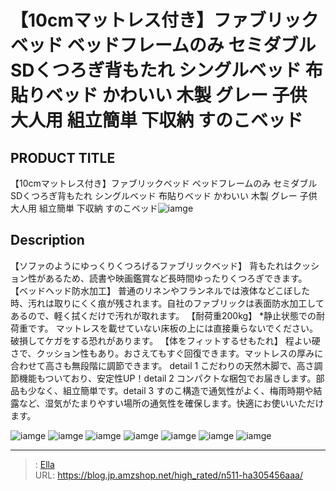 # 【10cmマットレス付き】ファブリックベッド ベッドフレームのみ セミダブル SDくつろぎ背もたれ シングルベッド 布貼りベッド かわいい 木製 グレー 子供 大人用 組立簡単 下収納 すのこベッド


## PRODUCT TITLE 

【10cmマットレス付き】ファブリックベッド ベッドフレームのみ セミダブル SDくつろぎ背もたれ シングルベッド 布貼りベッド かわいい 木製 グレー 子供 大人用 組立簡単 下収納 すのこベッド![iamge](https://b2bfiles1.gigab2b.cn/image/wkseller/303/20230727_80252144552fa8f3e172bbacb54d71fc.jpg)

## Description

【ソファのようにゆっくりくつろげるファブリックベッド】 背もたれはクッション性があるため、読書や映画鑑賞など長時間ゆったりくつろぎできます。
【ベッドヘッド防水加工】 普通のリネンやフランネルでは液体などこぼした時、汚れは取りにくく痕が残されます。自社のファブリックは表面防水加工してあるので、軽く拭くだけで汚れが取れます。
【耐荷重200kg】 *静止状態での耐荷重です。 マットレスを載せていない床板の上には直接乗らないでください。破損してケガをする恐れがあります。
【体をフィットするせもたれ】 程よい硬さで、クッション性もあり。おさえてもすぐ回復できます。マットレスの厚みに合わせて高さも無段階に調節できます。
detail 1 こだわりの天然木脚で、高さ調節機能もついており、安定性UP！detail 2 コンパクトな梱包でお届きします。部品も少なく、組立簡単です。detail 3 すのこ構造で通気性がよく、梅雨時期や結露など、湿気がたまりやすい場所の通気性を確保します。快適にお使いいただけます。





![iamge](https://b2bfiles1.gigab2b.cn/image/wkseller/303/20230724_184a2ab142b7064b41081a38cb430101.jpg)
![iamge](https://b2bfiles1.gigab2b.cn/image/wkseller/303/197100床垫/米白/20201021_1a36ce81b2ff9ee357a5d03428474ce1.jpg)
![iamge](https://b2bfiles1.gigab2b.cn/image/wkseller/303/20230531_e07d3d12791355daeb6a4a3cd6d04d26.jpg)
![iamge](https://b2bfiles1.gigab2b.cn/image/wkseller/303/20230531_e30c75594283ce675d40c4b9ca1c576e.jpg)
![iamge](https://b2bfiles1.gigab2b.cn/image/wkseller/303/20230531_fe803db6ae99910a432c150bdf01da81.jpg)
![iamge](https://b2bfiles1.gigab2b.cn/image/wkseller/303/20230531_15a35b0e86e2b4257a3990fbcf3fb19f.jpg)
![iamge](https://b2bfiles1.gigab2b.cn/image/wkseller/303/20230531_7024b60f83252dc3c120723de8001238.jpg)


---

> : [Ella](https://blog.jp.amzshop.net/)  
> URL: https://blog.jp.amzshop.net/high_rated/n511-ha305456aaa/  

